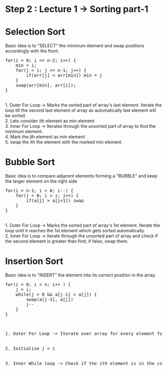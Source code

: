 # Step 2 : Lecture 1 -> Sorting part-1

# Selection Sort
Basic Idea is to "SELECT" the minimum element and swap positions accordingly with the front.
<pre>
for(i = 0; i <= n-2; i++) {
    min = i; 
    for(j = i; j <= n-1; j++) {
        if(arr[j] < arr[min]) min = j
    }
    swap(arr[min], arr[i]);
}
</pre>
<br>
1. Outer For Loop -> Marks the sorted part of array's last element. Iterate the loop till the second last element of array as automatically last element will be sorted.
<br>
2. Lets consider ith element as min element
<br>
3. Inner For Loop -> Iterates through the unsorted part of array to find the minimum element.
<br>
4. Mark the jth element as min element
<br>
5. swap the ith the element with the marked min element.

# Bubble Sort
Basic idea is to compare adjacent elements forming a "BUBBLE" and keep the larger element on the right side
<pre>
for(i = n-1; i > 0; i--) {
    for(j = 0; i < i; j++) {
        if(a[j] > a[j+1]) swap
    }
}
</pre>
<br>
1. Outer For Loop -> Marks the sorted part of array's 1st element. Iterate the loop until it reaches the 1st element which gets sorted automatically.
<br>
2. Inner For Loop -> Iterate through the unsorted part of array and check if the second element is greater than first, if false, swap them.

# Insertion Sort
Basic idea is to "INSERT" the element into its correct position in the array.
<pre>
for(i = 0; i < n; i++ ) {
    j = i;
    while(j > 0 && a[j-1] > a[j]) {
        swap(a[j-1], a[j])
        j--
    }
}
<pre>
<br>
1. Outer For Loop -> Iterate over array for every element for swapping/checking
<br>
2. Initialize j = i
<br>
3. Inner While loop -> Check if the ith element is in the correct position by comparing it with its left side element. If left element is greater swap and continue till the left element is smaller than the ith element.
